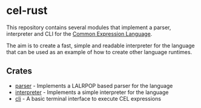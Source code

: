# cel-rust

This repository contains several modules that implement a parser, interpreter and CLI for the [Common Expression Language](https://github.com/google/cel-spec).

The aim is to create a fast, simple and readable interpreter for the language that can be used as an example of how to 
create other language runtimes. 

## Crates

* [parser](./parser) - Implements a LALRPOP based parser for the language
* [interpreter](./interpreter) - Implements a simple interpreter for the language
* [cli](./cli) - A basic terminal interface to execute CEL expressions
